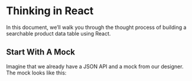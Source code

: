 # Thinking in React

In this document, we’ll walk you through the thought process of building a searchable
product data table using React.

## Start With A Mock

Imagine that we already have a JSON API and a mock from our designer. The mock looks
like this:

